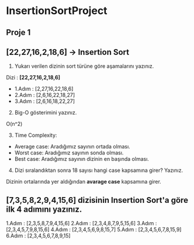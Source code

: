 # InsertionSortProject
## Proje 1

## [22,27,16,2,18,6] -> Insertion Sort

1) Yukarı verilen dizinin sort türüne göre aşamalarını yazınız.

Dizi : **[22,27,16,2,18,6]**
* 1.Adım : [2,27,16,22,18,6]
* 2.Adım : [2,6,16,22,18,27]
* 3.Adım : [2,6,16,18,22,27]

2) Big-O gösterimini yazınız.

O(n^2)

3) Time Complexity:

*  Average case: Aradığımız sayının ortada olması.
*  Worst case: Aradığımız sayının sonda olması.
*  Best case: Aradığımız sayının dizinin en başında olması.

4) Dizi sıralandıktan sonra 18 sayısı hangi case kapsamına girer? Yazınız.

Dizinin ortalarında yer aldığından **avarage case** kapsamına girer.

## [7,3,5,8,2,9,4,15,6] dizisinin Insertion Sort'a göre ilk 4 adımını yazınız.

1.Adım : [2,3,5,8,7,9,4,15,6]
2.Adım : [2,3,4,8,7,9,5,15,6]
3.Adım : [2,3,4,5,7,9,8,15,6]
4.Adım : [2,3,4,5,6,9,8,15,7]
5.Adım : [2,3,4,5,6,7,8,15,9]
6.Adım : [2,3,4,5,6,7,8,9,15]
